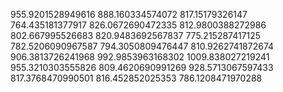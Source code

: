 955.9201528949616
888.160334574072
817.15179326147
764.435181377917
826.0672690472335
812.9800388272986
802.667995526683
820.9483692567837
775.215287417125
782.5206090967587
794.3050809476447
810.9262741872674
906.3813726241968
992.9853963168302
1009.838027219241
955.3210303555826
809.4620690991269
928.5713067597433
817.3768470990501
816.452852025353
786.1208471970288